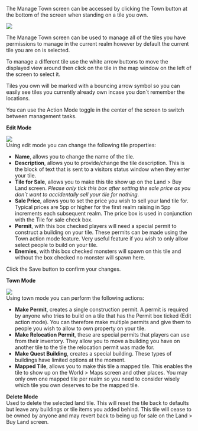 ---
---
The Manage Town screen can be accessed by clicking the Town button at the bottom of the screen when standing on a tile you own.

[![](https://lohcdn.com/images/t_landmanage.jpg)](https://lohcdn.com/images/landmanage.jpg)

The Manage Town screen can be used to manage all of the tiles you have permissions to manage in the current realm however by default the current tile you are on is selected.

To manage a different tile use the white arrow buttons to move the displayed view around then click on the tile in the map window on the left of the screen to select it.

Tiles you own will be marked with a bouncing arrow symbol so you can easily see tiles you currently already own incase you don\`t remember the locations.

You can use the Action Mode toggle in the center of the screen to switch between management tasks.

**Edit Mode**

![](http://www.forlornonline.com/images/landedit.jpg)  
Using edit mode you can change the following tile properties:

*   **Name**, allows you to change the name of the tile.
*   **Description**, allows you to provide/change the tile description. This is the block of text that is sent to a visitors status window when they enter your tile.
*   **Tile for Sale**, allows you to make this tile show up on the Land > Buy Land screen. _Please only tick this box after setting the sale price as you don\`t want to accidentally sell your tile for nothing._
*   **Sale Price**, allows you to set the price you wish to sell your land tile for. Typical prices are 5pp or higher for the first realm raising in 5pp increments each subsequent realm. The price box is used in conjunction with the Tile for sale check box. 
*   **Permit**, with this box checked players will need a special permit to construct a building on your tile. These permits can be made using the Town action mode feature. Very useful feature if you wish to only allow select people to build on your tile.
*   **Enemies**, with this box checked monsters will spawn on this tile and without the box checked no monster will spawn here.

Click the Save button to confirm your changes.

**Town Mode**

![](http://www.forlornonline.com/images/landtown.jpg)  
Using town mode you can perform the following actions:

*   **Make Permit**, creates a single construction permit. A permit is required by anyone who tries to build on a tile that has the Permit box ticked (Edit action mode). You can therefore make multiple permits and give them to people you wish to allow to own property on your tile.
*   **Make Relocation Permit**, these are special permits that players can use from their inventory. They allow you to move a building you have on another tile to the tile the relocation permit was made for.
*   **Make Quest Building**, creates a special building. These types of buildings have limited options at the moment.
*   **Mapped Tile**, allows you to make this tile a mapped tile. This enables the tile to show up on the World > Maps screen and other places. You may only own one mapped tile per realm so you need to consider wisely which tile you own deserves to be the mapped tile.

**Delete Mode**  
Used to delete the selected land tile. This will reset the tile back to defaults but leave any buildings or tile items you added behind. This tile will cease to be owned by anyone and may revert back to being up for sale on the Land > Buy Land screen.
